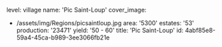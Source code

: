 level: village
name: 'Pic Saint-Loup'
cover_image:
  - /assets/img/Regions/picsaintloup.jpg
area: '5300'
estates: '53'
production: '23471'
yield: '50 - 60'
title: 'Pic Saint-Loup'
id: 4abf85e8-59a4-45ca-b989-3ee3066fb21e
